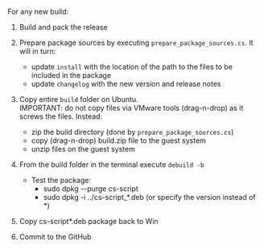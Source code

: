 For any new build:

1. Build and pack the release

2. Prepare package sources by executing `prepare_package_sources.cs`. It will in turn:
    - update `install` with the location of the path to the files to be included in the package
    - update `changelog` with the new version and release notes

3. Copy entire `build` folder on Ubuntu. <br>
    IMPORTANT: do not copy files via VMware tools (drag-n-drop) as it screws the files. Instead:

    - zip the build directory (done by `prepare_package_sources.cs`)
    - copy (drag-n-drop) build.zip file to the guest system
    - unzip files on the guest system

4. From the build folder in the terminal execute `debuild -b`

    - Test the package:
        - sudo dpkg --purge cs-script
        - sudo dpkg -i ../cs-script_*.deb  (or specify the version instead of *)

5. Copy cs-script*.deb package back to Win 

6. Commit to the GitHub
